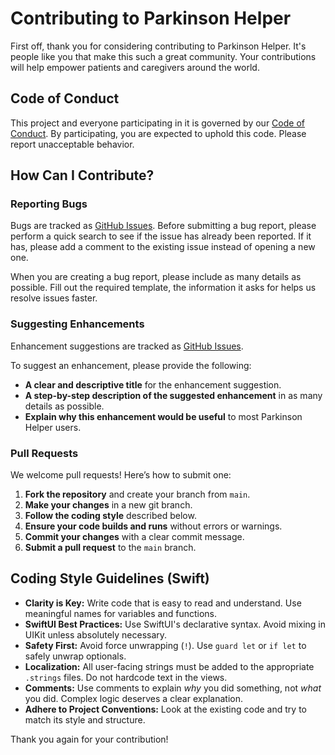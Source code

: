 # Contributing to Parkinson Helper

First off, thank you for considering contributing to Parkinson Helper. It's people like you that make this such a great community. Your contributions will help empower patients and caregivers around the world.

## Code of Conduct

This project and everyone participating in it is governed by our [Code of Conduct](CODE_OF_CONDUCT.md). By participating, you are expected to uphold this code. Please report unacceptable behavior.

## How Can I Contribute?

### Reporting Bugs

Bugs are tracked as [GitHub Issues](https://github.com/your-repo/parkinson-helper/issues). Before submitting a bug report, please perform a quick search to see if the issue has already been reported. If it has, please add a comment to the existing issue instead of opening a new one.

When you are creating a bug report, please include as many details as possible. Fill out the required template, the information it asks for helps us resolve issues faster.

### Suggesting Enhancements

Enhancement suggestions are tracked as [GitHub Issues](https://github.com/your-repo/parkinson-helper/issues).

To suggest an enhancement, please provide the following:

*   **A clear and descriptive title** for the enhancement suggestion.
*   **A step-by-step description of the suggested enhancement** in as many details as possible.
*   **Explain why this enhancement would be useful** to most Parkinson Helper users.

### Pull Requests

We welcome pull requests! Here’s how to submit one:

1.  **Fork the repository** and create your branch from `main`.
2.  **Make your changes** in a new git branch.
3.  **Follow the coding style** described below.
4.  **Ensure your code builds and runs** without errors or warnings.
5.  **Commit your changes** with a clear commit message.
6.  **Submit a pull request** to the `main` branch.

## Coding Style Guidelines (Swift)

*   **Clarity is Key:** Write code that is easy to read and understand. Use meaningful names for variables and functions.
*   **SwiftUI Best Practices:** Use SwiftUI's declarative syntax. Avoid mixing in UIKit unless absolutely necessary.
*   **Safety First:** Avoid force unwrapping (`!`). Use `guard let` or `if let` to safely unwrap optionals.
*   **Localization:** All user-facing strings must be added to the appropriate `.strings` files. Do not hardcode text in the views.
*   **Comments:** Use comments to explain *why* you did something, not *what* you did. Complex logic deserves a clear explanation.
*   **Adhere to Project Conventions:** Look at the existing code and try to match its style and structure.

Thank you again for your contribution!
